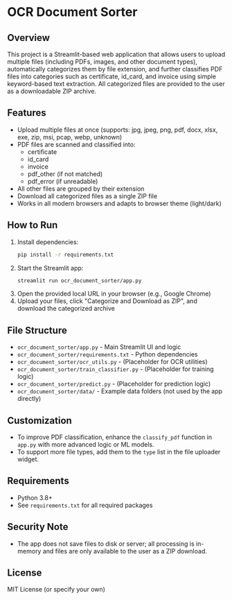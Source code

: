 # OCR Document Sorter

## Overview
This project is a Streamlit-based web application that allows users to upload multiple files (including PDFs, images, and other document types), automatically categorizes them by file extension, and further classifies PDF files into categories such as certificate, id_card, and invoice using simple keyword-based text extraction. All categorized files are provided to the user as a downloadable ZIP archive.

## Features
- Upload multiple files at once (supports: jpg, jpeg, png, pdf, docx, xlsx, exe, zip, msi, pcap, webp, unknown)
- PDF files are scanned and classified into:
  - certificate
  - id_card
  - invoice
  - pdf_other (if not matched)
  - pdf_error (if unreadable)
- All other files are grouped by their extension
- Download all categorized files as a single ZIP file
- Works in all modern browsers and adapts to browser theme (light/dark)

## How to Run
1. Install dependencies:
   ```bash
   pip install -r requirements.txt
   ```
2. Start the Streamlit app:
   ```bash
   streamlit run ocr_document_sorter/app.py
   ```
3. Open the provided local URL in your browser (e.g., Google Chrome)
4. Upload your files, click "Categorize and Download as ZIP", and download the categorized archive

## File Structure
- `ocr_document_sorter/app.py` - Main Streamlit UI and logic
- `ocr_document_sorter/requirements.txt` - Python dependencies
- `ocr_document_sorter/ocr_utils.py` - (Placeholder for OCR utilities)
- `ocr_document_sorter/train_classifier.py` - (Placeholder for training logic)
- `ocr_document_sorter/predict.py` - (Placeholder for prediction logic)
- `ocr_document_sorter/data/` - Example data folders (not used by the app directly)

## Customization
- To improve PDF classification, enhance the `classify_pdf` function in `app.py` with more advanced logic or ML models.
- To support more file types, add them to the `type` list in the file uploader widget.

## Requirements
- Python 3.8+
- See `requirements.txt` for all required packages

## Security Note
- The app does not save files to disk or server; all processing is in-memory and files are only available to the user as a ZIP download.

## License
MIT License (or specify your own)